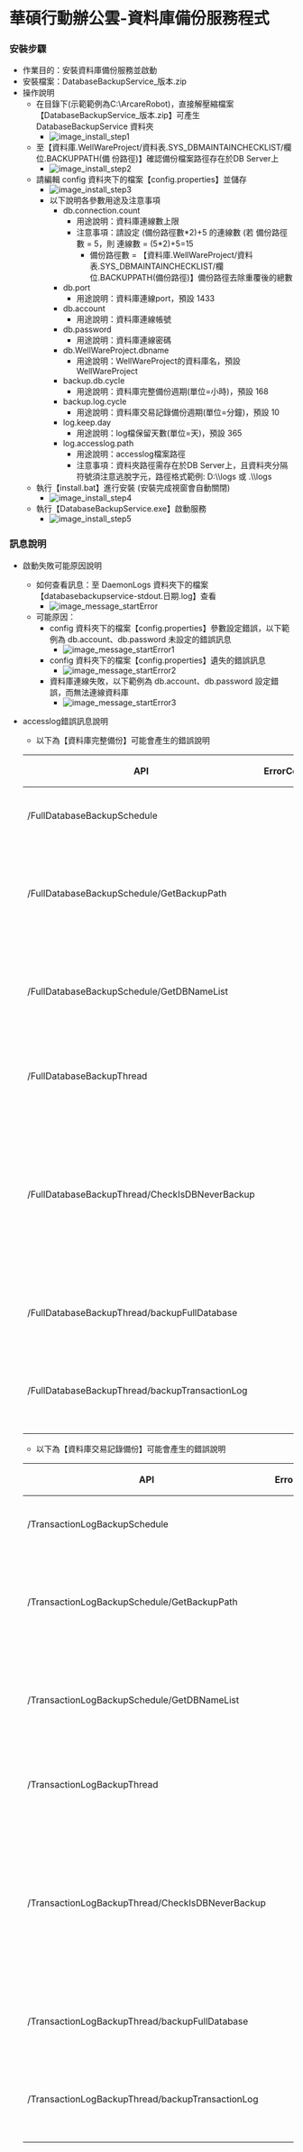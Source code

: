 # 華碩行動辦公雲-資料庫備份服務程式

### <div id="installStep">安裝步驟</div>
* 作業目的：安裝資料庫備份服務並啟動
* 安裝檔案：DatabaseBackupService_版本.zip
* 操作說明
    * 在目錄下(示範範例為C:\ArcareRobot)，直接解壓縮檔案【DatabaseBackupService_版本.zip】可產生 DatabaseBackupService 資料夾
        * ![image_install_step1]
    * 至【資料庫.WellWareProject/資料表.SYS_DBMAINTAINCHECKLIST/欄位.BACKUPPATH(備
    份路徑)】確認備份檔案路徑存在於DB Server上
        * ![image_install_step2]
    * 請編輯 config 資料夾下的檔案【config.properties】並儲存
        * ![image_install_step3]
        * 以下說明各參數用途及注意事項
            * db.connection.count
                * 用途說明：資料庫連線數上限
                * 注意事項：請設定 (備份路徑數\*2)+5 的連線數 (若 備份路徑數 = 5，則 連線數 = (5\*2)+5=15
                    * 備份路徑數 = 【資料庫.WellWareProject/資料表.SYS_DBMAINTAINCHECKLIST/欄位.BACKUPPATH(備份路徑)】備份路徑去除重覆後的總數
            * db.port
                * 用途說明：資料庫連線port，預設 1433
            * db.account
                * 用途說明：資料庫連線帳號
            * db.password
                * 用途說明：資料庫連線密碼
            * db.WellWareProject.dbname
                * 用途說明：WellWareProject的資料庫名，預設 WellWareProject
            * backup.db.cycle
                * 用途說明：資料庫完整備份週期(單位=小時)，預設 168
            * backup.log.cycle
                * 用途說明：資料庫交易記錄備份週期(單位=分鐘)，預設 10
            * log.keep.day
                * 用途說明：log檔保留天數(單位=天)，預設 365
            * log.accesslog.path
                * 用途說明：accesslog檔案路徑
                * 注意事項：資料夾路徑需存在於DB Server上，且資料夾分隔符號須注意逃脫字元，路徑格式範例: D:\\\logs 或 .\\\logs
    * 執行【install.bat】進行安裝 (安裝完成視窗會自動關閉)
        * ![image_install_step4]
    * 執行【DatabaseBackupService.exe】啟動服務
        * ![image_install_step5]

### <div id="message">訊息說明</div>
* 啟動失敗可能原因說明
    * 如何查看訊息：至 DaemonLogs 資料夾下的檔案【databasebackupservice-stdout.日期.log】查看
        * ![image_message_startError]
    * 可能原因：
        * config 資料夾下的檔案【config.properties】參數設定錯誤，以下範例為 db.account、db.password 未設定的錯誤訊息
            * ![image_message_startError1]
        * config 資料夾下的檔案【config.properties】遺失的錯誤訊息
            * ![image_message_startError2]
        * 資料庫連線失敗，以下範例為 db.account、db.password 設定錯誤，而無法連線資料庫
            * ![image_message_startError3]
* accesslog錯誤訊息說明
    * 以下為【資料庫完整備份】可能會產生的錯誤說明

    |API |ErrorCode |錯誤說明 |
    | --- | --- | --- |
    |/FullDatabaseBackupSchedule | |排程，執行失敗 |
    |/FullDatabaseBackupSchedule/GetBackupPath | |取得備份路經清單，查詢失敗 |
    |/FullDatabaseBackupSchedule/GetDBNameList | |取得分組資料庫清單，查詢失敗 |
    |/FullDatabaseBackupThread | |備份執行緒，執行失敗 |
    |/FullDatabaseBackupThread/CheckIsDBNeverBackup | |備份前，查詢資料庫是否從未執行過備份，查詢失敗 |
    |/FullDatabaseBackupThread/backupFullDatabase | |執行完整備份，失敗
    |/FullDatabaseBackupThread/backupTransactionLog | |執行交易記錄備份，失敗 |

    * 以下為【資料庫交易記錄備份】可能會產生的錯誤說明

    |API |ErrorCode |錯誤說明 |
    | --- | --- | --- |
    |/TransactionLogBackupSchedule | |排程，執行失敗 |
    |/TransactionLogBackupSchedule/GetBackupPath | |取得備份路經清單，查詢失敗 |
    |/TransactionLogBackupSchedule/GetDBNameList | |取得分組資料庫清單，查詢失敗 |
    |/TransactionLogBackupThread | |備份執行緒，執行失敗 |
    |/TransactionLogBackupThread/CheckIsDBNeverBackup | |備份前，查詢資料庫是否從未執行過備份，查詢失敗 |
    |/TransactionLogBackupThread/backupFullDatabase | |執行完整備份，失敗
    |/TransactionLogBackupThread/backupTransactionLog | |執行交易記錄備份，失敗 |


[image_install_step1]:attachment/install_step1.png "安裝步驟1"
[image_install_step2]:attachment/install_step2.png "安裝步驟2"
[image_install_step3]:attachment/install_step3.png "安裝步驟3"
[image_install_step4]:attachment/install_step4.png "安裝步驟4"
[image_install_step5]:attachment/install_step5.png "安裝步驟5"

[image_message_startError]:attachment/message_startError.png "啟動失敗_查看訊息"
[image_message_startError1]:attachment/message_startError1.png "啟動失敗_錯誤1"
[image_message_startError2]:attachment/message_startError2.png "啟動失敗_錯誤2"
[image_message_startError3]:attachment/message_startError3.png "啟動失敗_錯誤3"